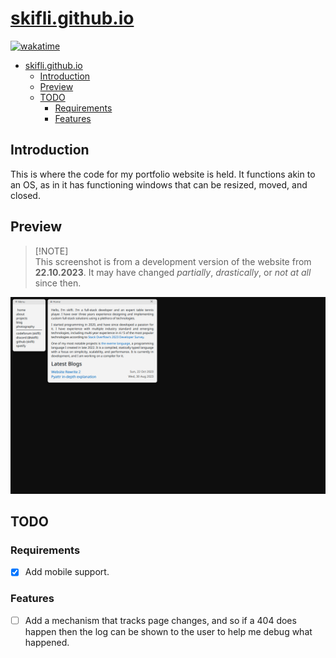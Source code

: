 # [skifli.github.io](https://skifli.github.io)

[![wakatime](https://wakatime.com/badge/user/b4317b02-0c6d-457b-82a4-a448b8a8d1df/project/069f0e07-1c59-4ae4-9ccd-e00c4146ce75.svg)](https://wakatime.com/badge/user/b4317b02-0c6d-457b-82a4-a448b8a8d1df/project/069f0e07-1c59-4ae4-9ccd-e00c4146ce75)

- [skifli.github.io](#skifligithubio)
  - [Introduction](#introduction)
  - [Preview](#preview)
  - [TODO](#todo)
    - [Requirements](#requirements)
    - [Features](#features)

## Introduction

This is where the code for my portfolio website is held. It functions akin to an OS, as in it has functioning windows that can be resized, moved, and closed.

## Preview

> [!NOTE]\
> This screenshot is from a development version of the website from **22.10.2023**. It may have changed *partially*, *drastically*, or *not at all* since then.

![Preview](assets/cover.png)

## TODO

### Requirements

- [x] Add mobile support.

### Features

- [ ] Add a mechanism that tracks page changes, and so if a 404 does happen then the log can be shown to the user to help me debug what happened.